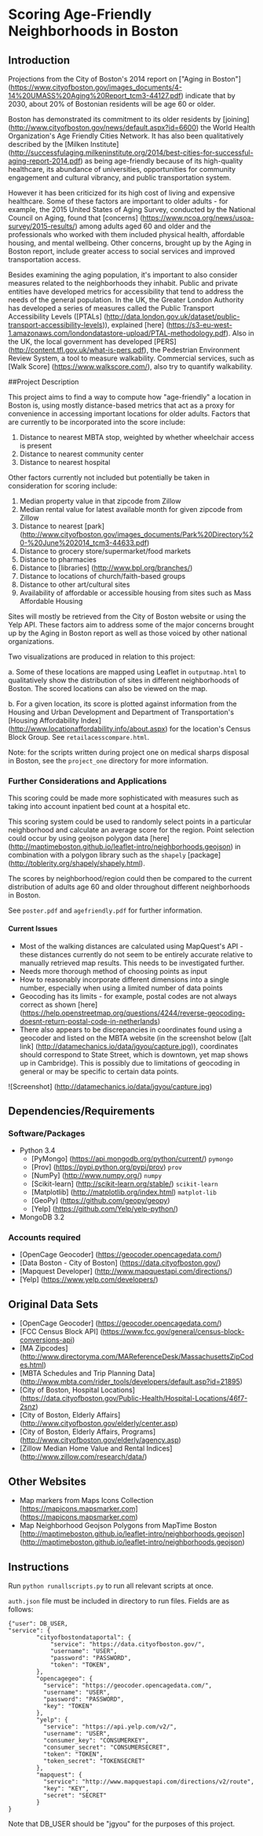 Scoring Age-Friendly Neighborhoods in Boston
==============================

## Introduction

Projections from the City of Boston's 2014 report on ["Aging in Boston"] (https://www.cityofboston.gov/images_documents/4-14%20UMASS%20Aging%20Report_tcm3-44127.pdf) indicate that by 2030, about 20% of Bostonian residents will be age 60 or older. 

Boston has demonstrated its commitment to its older residents by [joining] (http://www.cityofboston.gov/news/default.aspx?id=6600) the World Health Organization's Age Friendly Cities Network. It has also been qualitatively described by the [Milken Institute] (http://successfulaging.milkeninstitute.org/2014/best-cities-for-successful-aging-report-2014.pdf) as being age-friendly because of its high-quality healthcare, its abundance of universities, opportunities for community engagement and cultural vibrancy, and public transportation system. 

However it has been criticized for its high cost of living and expensive healthcare. Some of these factors are important to older adults - for example, the 2015 United States of Aging Survey, conducted by the National Council on Aging, found that [concerns] (https://www.ncoa.org/news/usoa-survey/2015-results/) among adults aged 60 and older and the professionals who worked with them included physical health, affordable housing, and mental wellbeing. Other concerns, brought up by the Aging in Boston report, include greater access to social services and improved transportation access.

Besides examining the aging population, it's important to also consider measures related to the neighborhoods they inhabit. Public and private entities have developed metrics for accessibility that tend to address the needs of the general population. In the UK, the Greater London Authority has developed a series of measures called the Public Transport Accessibility Levels ([PTALs] (http://data.london.gov.uk/dataset/public-transport-accessibility-levels)), explained [here] (https://s3-eu-west-1.amazonaws.com/londondatastore-upload/PTAL-methodology.pdf). Also in the UK, the local government has developed [PERS] (http://content.tfl.gov.uk/what-is-pers.pdf), the Pedestrian Environment Review System, a tool to measure walkability. Commercial services, such as [Walk Score] (https://www.walkscore.com/), also try to quantify walkability.


##Project Description

This project aims to find a way to compute how "age-friendly" a location in Boston is, using mostly distance-based metrics that act as a proxy for convenience in accessing important locations for older adults. Factors that are currently to be incorporated into the score include:  
1. Distance to nearest MBTA stop, weighted by whether wheelchair access is present  
2. Distance to nearest community center  
3. Distance to nearest hospital  

Other factors currently not included but potentially be taken in consideration for scoring include:  
1. Median property value in that zipcode from Zillow  
2. Median rental value for latest available month for given zipcode from Zillow  
3. Distance to nearest [park] (http://www.cityofboston.gov/images_documents/Park%20Directory%20-%20June%202014_tcm3-44633.pdf)  
4. Distance to grocery store/supermarket/food markets  
5. Distance to pharmacies  
6. Distance to [libraries] (http://www.bpl.org/branches/)  
7. Distance to locations of church/faith-based groups  
8. Distance to other art/cultural sites  
9. Availability of affordable or accessible housing from sites such as Mass Affordable Housing  

Sites will mostly be retrieved from the City of Boston website or using the Yelp API. These factors aim to address some of the major concerns brought up by the Aging in Boston report as well as those voiced by other national organizations.

Two visualizations are produced in relation to this project:

a. Some of these locations are mapped using Leaflet in `outputmap.html` to qualitatively show the distribution of sites in different neighborhoods of Boston. The scored locations can also be viewed on the map.  

b. For a given location, its score is plotted against information from the Housing and Urban Development and Department of Transportation's [Housing Affordability Index] (http://www.locationaffordability.info/about.aspx) for the location's Census Block Group. See `retailacesscompare.html`.

Note: for the scripts written during project one on medical sharps disposal in Boston, see the `project_one` directory for more information.

### Further Considerations and Applications

This scoring could be made more sophisticated with measures such as taking into account inpatient bed count at a hospital etc.

This scoring system could be used to randomly select points in a particular neighborhood and calculate an average score for the region. Point selection could occur by using geojson polygon data [here] (http://maptimeboston.github.io/leaflet-intro/neighborhoods.geojson) in combination with a polygon library such as the `shapely` [package] (http://toblerity.org/shapely/shapely.html).

The scores by neighborhood/region could then be compared to the current distribution of adults age 60 and older throughout different neighborhoods in Boston. 

See `poster.pdf` and `agefriendly.pdf` for further information.


#### Current Issues
- Most of the walking distances are calculated using MapQuest's API - these distances currently do not seem to be entirely accurate relative to manually retrieved map results. This needs to be investigated further.
- Needs more thorough method of choosing points as input 
- How to reasonably incorporate different dimensions into a single number, especially when using a limited number of data points
- Geocoding has its limits - for example, postal codes are not always correct as shown [here] (https://help.openstreetmap.org/questions/4244/reverse-geocoding-doesnt-return-postal-code-in-netherlands)
- There also appears to be discrepancies in coordinates found using a geocoder and listed on the MBTA website (in the screenshot below ([alt link] (http://datamechanics.io/data/jgyou/capture.jpg)), coordinates should correspond to State Street, which is downtown, yet map shows up in Cambridge). This is possibly due to limitations of geocoding in general or may be specific to certain data points.

![Screenshot] (http://datamechanics.io/data/jgyou/capture.jpg)


## Dependencies/Requirements

### Software/Packages
- Python 3.4
  - [PyMongo] (https://api.mongodb.org/python/current/) `pymongo`
  - [Prov] (https://pypi.python.org/pypi/prov) `prov`
  - [NumPy] (http://www.numpy.org/) `numpy`
  - [Scikit-learn] (http://scikit-learn.org/stable/) `scikit-learn`
  - [Matplotlib] (http://matplotlib.org/index.html) `matplot-lib`
  - [GeoPy] (https://github.com/geopy/geopy)
  - [Yelp] (https://github.com/Yelp/yelp-python/) 
- MongoDB 3.2

### Accounts required
- [OpenCage Geocoder] (https://geocoder.opencagedata.com/)
- [Data Boston - City of Boston] (https://data.cityofboston.gov/)
- [Mapquest Developer] (http://www.mapquestapi.com/directions/)
- [Yelp] (https://www.yelp.com/developers/)

## Original Data Sets
- [OpenCage Geocoder] (https://geocoder.opencagedata.com/)
- [FCC Census Block API] (https://www.fcc.gov/general/census-block-conversions-api)
- [MA Zipcodes] (http://www.directoryma.com/MAReferenceDesk/MassachusettsZipCodes.html)
- [MBTA Schedules and Trip Planning Data] (http://www.mbta.com/rider_tools/developers/default.asp?id=21895)
- [City of Boston, Hospital Locations] (https://data.cityofboston.gov/Public-Health/Hospital-Locations/46f7-2snz)
- [City of Boston, Elderly Affairs] (http://www.cityofboston.gov/elderly/center.asp)
- [City of Boston, Elderly Affairs, Programs] (http://www.cityofboston.gov/elderly/agency.asp)
- [Zillow Median Home Value and Rental Indices] (http://www.zillow.com/research/data/)

## Other Websites
- Map markers from Maps Icons Collection [https://mapicons.mapsmarker.com] (https://mapicons.mapsmarker.com)
- Map Neighborhood Geojson Polygons from MapTime Boston [http://maptimeboston.github.io/leaflet-intro/neighborhoods.geojson] (http://maptimeboston.github.io/leaflet-intro/neighborhoods.geojson)


## Instructions

Run `python runallscripts.py` to run all relevant scripts at once.

`auth.json` file must be included in directory to run files. Fields are as follows:

```
{"user": DB_USER,
"service": {
	  	"cityofbostondataportal": {
            "service": "https://data.cityofboston.gov/",
            "username": "USER",
            "password": "PASSWORD",
            "token": "TOKEN",
        },  
        "opencagegeo": {
          "service": "https://geocoder.opencagedata.com/",
          "username": "USER",
          "password": "PASSWORD",
          "key": "TOKEN"
        },
        "yelp": {
          "service": "https://api.yelp.com/v2/",
          "username": "USER",
          "consumer_key": "CONSUMERKEY",
          "consumer_secret": "CONSUMERSECRET",
          "token": "TOKEN",
          "token_secret": "TOKENSECRET"
        },
        "mapquest": {
          "service": "http://www.mapquestapi.com/directions/v2/route",
          "key": "KEY",
          "secret": "SECRET"
        }
}
```

Note that DB_USER should be "jgyou" for the purposes of this project.
